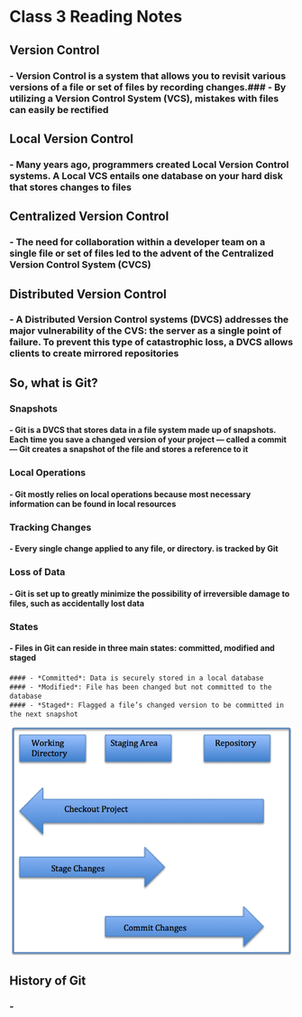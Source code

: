 # Class 3 Reading Notes

## Version Control

### - Version Control is a system that allows you to revisit various versions of a file or set of files by recording changes.### - By utilizing a Version Control System (VCS), mistakes with files can easily be rectified

## Local Version Control

### - Many years ago, programmers created Local Version Control systems. A Local VCS entails one database on your hard disk that stores changes to files

## Centralized Version Control

### - The need for collaboration within a developer team on a single file or set of files led to the advent of the Centralized Version Control System (CVCS)

## Distributed Version Control

### - A Distributed Version Control systems (DVCS) addresses the major vulnerability of the CVS: the server as a single point of failure. To prevent this type of catastrophic loss, a DVCS allows clients to create mirrored repositories

## So, what is Git?

### Snapshots

#### - Git is a DVCS that stores data in a file system made up of snapshots. Each time you save a changed version of your project — called a commit — Git creates a snapshot of the file and stores a reference to it

### Local Operations

#### - Git mostly relies on local operations because most necessary information can be found in local resources

### Tracking Changes

#### - Every single change applied to any file, or directory. is tracked by Git

### Loss of Data

#### - Git is set up to greatly minimize the possibility of irreversible damage to files, such as accidentally lost data

### States

#### - Files in Git can reside in three main states: committed, modified and staged
    #### - *Committed*: Data is securely stored in a local database
    #### - *Modified*: File has been changed but not committed to the database
    #### - *Staged*: Flagged a file’s changed version to be committed in the next snapshot

![Git states](/images/git_wit_it.png)

## History of Git

### - 